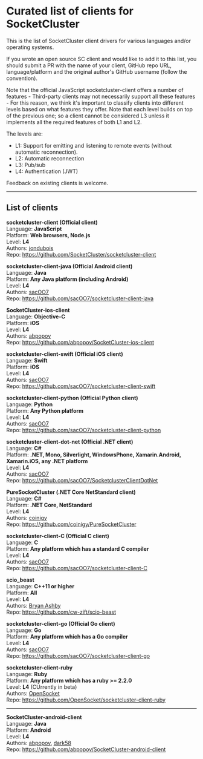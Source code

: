 # Curated list of clients for SocketCluster

This is the list of SocketCluster client drivers for various languages and/or operating systems.

If you wrote an open source SC client and would like to add it to this list, you should submit a PR with
the name of your client, GitHub repo URL, language/platform and the original author's GitHub username (follow the convention).

Note that the official JavaScript socketcluster-client offers a number of features - Third-party clients
may not necessarily support all these features - For this reason, we think it's important to classify
clients into different levels based on what features they offer.
Note that each level builds on top of the previous one; so a client cannot be considered L3 unless it implements all the required features of both L1 and L2.

The levels are:

- L1: Support for emitting and listening to remote events (without automatic reconnection).
- L2: Automatic reconnection
- L3: Pub/sub
- L4: Authentication (JWT)

Feedback on existing clients is welcome.

---

## List of clients

**socketcluster-client (Official client)**  
Language: **JavaScript**  
Platform: **Web browsers, Node.js**  
Level: **L4**  
Authors: [jondubois](https://github.com/jondubois)  
Repo: https://github.com/SocketCluster/socketcluster-client

**socketcluster-client-java (Official Android client)**  
Language: **Java**  
Platform: **Any Java platform (including Android)**  
Level: **L4**  
Authors: [sacOO7](https://github.com/sacOO7)  
Repo: https://github.com/sacOO7/socketcluster-client-java

**SocketCluster-ios-client**  
Language: **Objective-C**  
Platform: **iOS**  
Level: **L4**  
Authors: [abpopov](https://github.com/abpopov)  
Repo: https://github.com/abpopov/SocketCluster-ios-client

**socketcluster-client-swift (Official iOS client)**  
Language: **Swift**  
Platform: **iOS**  
Level: **L4**  
Authors: [sacOO7](https://github.com/sacOO7)  
Repo: https://github.com/sacOO7/socketcluster-client-swift

**socketcluster-client-python (Official Python client)**  
Language: **Python**  
Platform: **Any Python platform**  
Level: **L4**  
Authors: [sacOO7](https://github.com/sacOO7)  
Repo: https://github.com/sacOO7/socketcluster-client-python

**socketcluster-client-dot-net (Official .NET client)**  
Language: **C#**  
Platform: **.NET, Mono, Silverlight, WindowsPhone, Xamarin.Android, Xamarin.iOS, any .NET platform**  
Level: **L4**  
Authors: [sacOO7](https://github.com/sacOO7)  
Repo: https://github.com/sacOO7/SocketclusterClientDotNet

**PureSocketCluster (.NET Core NetStandard client)**  
Language: **C#**  
Platform: **.NET Core, NetStandard**  
Level: **L4**  
Authors: [coinigy](https://github.com/coinigy)  
Repo: https://github.com/coinigy/PureSocketCluster

**socketcluster-client-C (Official C client)**  
Language: **C**  
Platform: **Any platform which has a standard C compiler**  
Level: **L4**  
Authors: [sacOO7](https://github.com/sacOO7)  
Repo: https://github.com/sacOO7/socketcluster-client-C

**scio_beast**  
Language: **C++11 or higher**  
Platform: **All**  
Level: **L4**  
Authors: [Bryan Ashby](https://github.com/NuSkooler/)  
Repo: https://github.com/cw-zift/scio-beast

**socketcluster-client-go (Official Go client)**  
Language: **Go**  
Platform: **Any platform which has a Go compiler**  
Level: **L4**  
Authors: [sacOO7](https://github.com/sacOO7)  
Repo: https://github.com/sacOO7/socketcluster-client-go

**socketcluster-client-ruby**  
Language: **Ruby**  
Platform: **Any platform which has a ruby >= 2.2.0**  
Level: **L4** (CUrrently in beta)    
Authors: [OpenSocket](https://github.com/OpenSocket/)  
Repo: https://github.com/OpenSocket/socketcluster-client-ruby

---

**SocketCluster-android-client**  
Language: **Java**  
Platform: **Android**  
Level: **L4**  
Authors: [abpopov](https://github.com/abpopov), [dark58](https://github.com/dark58)  
Repo: https://github.com/abpopov/SocketCluster-android-client
